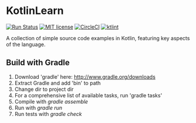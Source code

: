 # KotlinLearn

[![Run Status](https://api.shippable.com/projects/590adb9050821b070081ed62/badge?branch=master)](https://app.shippable.com/github/guildenstern70/KotlinLearn)
[![MIT license](http://img.shields.io/badge/license-MIT-brightgreen.svg)](http://opensource.org/licenses/MIT)
[![CircleCI](https://circleci.com/gh/guildenstern70/KotlinLearn.svg?style=svg)](https://circleci.com/gh/guildenstern70/KotlinLearn)
[![ktlint](https://img.shields.io/badge/code%20style-%E2%9D%A4-FF4081.svg)](https://ktlint.github.io/)

A collection of simple source code examples in Kotlin, featuring key aspects of the language.

## Build with Gradle

1. Download 'gradle' here: http://www.gradle.org/downloads
2. Extract Gradle and add 'bin\' to path
3. Change dir to project dir
4. For a comprehensive list of available tasks, run 'gradle tasks'
5. Compile with _gradle assemble_
6. Run with _gradle run_
7. Run tests with _gradle check_
